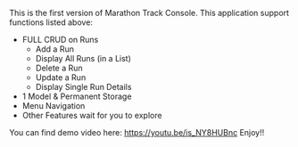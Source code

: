 This is the first version of Marathon Track Console.
This application support functions listed above: 
- FULL CRUD on Runs
    * Add a Run
    * Display All Runs (in a List)
    * Delete a Run
    * Update a Run
    * Display Single Run Details
- 1 Model & Permanent Storage
- Menu Navigation
- Other Features wait for you to explore

You can find demo video here:  https://youtu.be/is_NY8HUBnc
Enjoy!!
